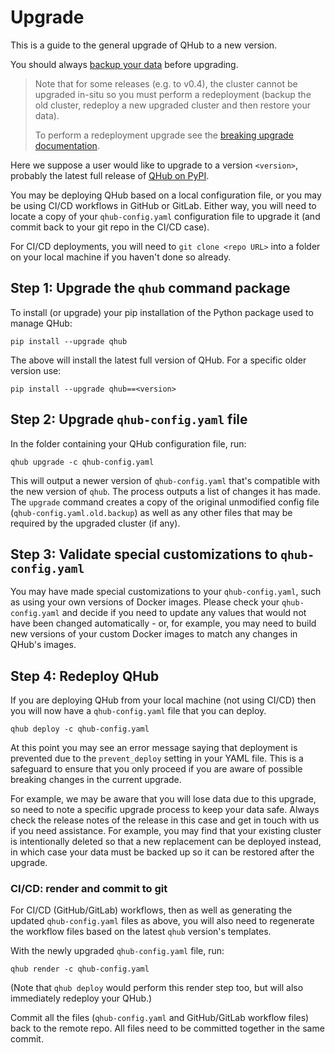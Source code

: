 # Upgrade

This is a guide to the general upgrade of QHub to a new version.

You should always [backup your data](./backup.md) before upgrading.

> Note that for some releases (e.g. to v0.4), the cluster cannot be upgraded in-situ so you must perform a redeployment (backup the old cluster, redeploy a new upgraded cluster and
> then restore your data).
>
> To perform a redeployment upgrade see the [breaking upgrade documentation](./breaking-upgrade.md).

Here we suppose a user would like to upgrade to a version `<version>`, probably the latest full release of [QHub on PyPI](https://pypi.org/project/qhub/).

You may be deploying QHub based on a local configuration file, or you may be using CI/CD workflows in GitHub or GitLab. Either way, you will need to locate a copy of your
`qhub-config.yaml` configuration file to upgrade it (and commit back to your git repo in the CI/CD case).

For CI/CD deployments, you will need to `git clone <repo URL>` into a folder on your local machine if you haven't done so already.

## Step 1: Upgrade the `qhub` command package

To install (or upgrade) your pip installation of the Python package used to manage QHub:

```shell
pip install --upgrade qhub
```

The above will install the latest full version of QHub. For a specific older version use:

```shell
pip install --upgrade qhub==<version>
```

## Step 2: Upgrade `qhub-config.yaml` file

In the folder containing your QHub configuration file, run:

```shell
qhub upgrade -c qhub-config.yaml
```

This will output a newer version of `qhub-config.yaml` that's compatible with the new version of `qhub`. The process outputs a list of changes it has made. The `upgrade` command
creates a copy of the original unmodified config file (`qhub-config.yaml.old.backup`) as well as any other files that may be required by the upgraded cluster (if any).

## Step 3: Validate special customizations to `qhub-config.yaml`

You may have made special customizations to your `qhub-config.yaml`, such as using your own versions of Docker images. Please check your `qhub-config.yaml` and decide if you need
to update any values that would not have been changed automatically - or, for example, you may need to build new versions of your custom Docker images to match any changes in
QHub's images.

## Step 4: Redeploy QHub

If you are deploying QHub from your local machine (not using CI/CD) then you will now have a `qhub-config.yaml` file that you can deploy.

```shell
qhub deploy -c qhub-config.yaml
```

At this point you may see an error message saying that deployment is prevented due to the `prevent_deploy` setting in your YAML file. This is a safeguard to ensure that you only
proceed if you are aware of possible breaking changes in the current upgrade.

For example, we may be aware that you will lose data due to this upgrade, so need to note a specific upgrade process to keep your data safe. Always check the release notes of the
release in this case and get in touch with us if you need assistance. For example, you may find that your existing cluster is intentionally deleted so that a new replacement can be
deployed instead, in which case your data must be backed up so it can be restored after the upgrade.

### CI/CD: render and commit to git

For CI/CD (GitHub/GitLab) workflows, then as well as generating the updated `qhub-config.yaml` files as above, you will also need to regenerate the workflow files based on the
latest `qhub` version's templates.

With the newly upgraded `qhub-config.yaml` file, run:

```shell
qhub render -c qhub-config.yaml
```

(Note that `qhub deploy` would perform this render step too, but will also immediately redeploy your QHub.)

Commit all the files (`qhub-config.yaml` and GitHub/GitLab workflow files) back to the remote repo. All files need to be committed together in the same commit.
